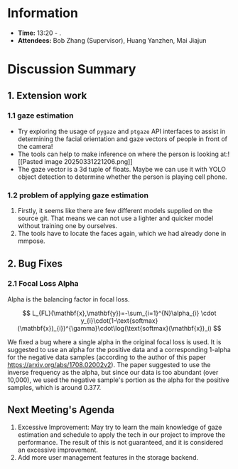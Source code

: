 # Information
- **Time:** 13:20 - .
- **Attendees:** Bob Zhang (Supervisor), Huang Yanzhen, Mai Jiajun
# Discussion Summary

## 1. Extension work
### 1.1 gaze estimation
- Try exploring the usage of `pygaze` and `ptgaze` API interfaces to assist in determining the facial orientation and gaze vectors of people in front of the camera!
- The tools can help to make inference on where the person is looking at:![[Pasted image 20250331221206.png]]
- The gaze vector is a 3d tuple of floats. Maybe we can use it with YOLO object detection to determine whether the person is playing cell phone.

### 1.2 problem of applying gaze estimation
1. Firstly, it seems like there are few different models supplied on the source git. That means we can not use a lighter and quicker model without training one by ourselves.
2. The tools have to locate the faces again, which we had already done in mmpose.

## 2. Bug Fixes
### 2.1 Focal Loss Alpha
Alpha is the balancing factor in focal loss. 

$$
    L_{FL}(\mathbf{x},\mathbf{y})=-\sum_{i=1}^{N}\alpha_{i} \cdot y_{i}\cdot(1-\text{softmax}(\mathbf{x})_{i})^{\gamma}\cdot\log(\text{softmax}(\mathbf{x})_i)
$$

We fixed a bug where a single alpha in the original focal loss is used. It is suggested to use an alpha for the positive data and a corresponding 1-alpha for the negative data samples (according to the author of this paper https://arxiv.org/abs/1708.02002v2). The paper suggested to use the inverse frequency as the alpha, but since our data is too abundant (over 10,000), we used the negative sample's portion as the alpha for the positive samples, which is around 0.377.

## Next Meeting's Agenda
1. Excessive Improvement: May try to learn the main knowledge of gaze estimation and schedule to apply the tech in our project to improve the performance. The result of this is not guaranteed, and it is considered an excessive improvement.
2. Add more user management features in the storage backend.